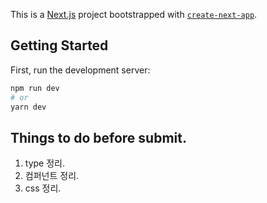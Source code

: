 This is a [Next.js](https://nextjs.org/) project bootstrapped with [`create-next-app`](https://github.com/vercel/next.js/tree/canary/packages/create-next-app).

## Getting Started

First, run the development server:

```bash
npm run dev
# or
yarn dev
```

## Things to do before submit.

1. type 정리.
2. 컴퍼넌트 정리.
3. css 정리.
